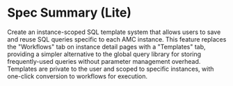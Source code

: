 # Spec Summary (Lite)

Create an instance-scoped SQL template system that allows users to save and reuse SQL queries specific to each AMC instance. This feature replaces the "Workflows" tab on instance detail pages with a "Templates" tab, providing a simpler alternative to the global query library for storing frequently-used queries without parameter management overhead. Templates are private to the user and scoped to specific instances, with one-click conversion to workflows for execution.

